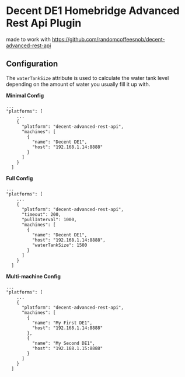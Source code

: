 # Decent DE1 Homebridge Advanced Rest Api Plugin

made to work with https://github.com/randomcoffeesnob/decent-advanced-rest-api


## Configuration

The `waterTankSize` attribute is used to calculate the water tank level depending on the amount of water you usually fill it up with.

**Minimal Config**
```
...
"platforms": [
    ...
    {
      "platform": "decent-advanced-rest-api",
      "machines": [
        {
          "name": "Decent DE1",
          "host": "192.168.1.14:8888"
        }
      ]
    }
  ]
```

**Full Config**

```
...
"platforms": [
    ...
    {
      "platform": "decent-advanced-rest-api",
      "timeout": 200,
      "pullInterval": 1000,
      "machines": [
        {
          "name": "Decent DE1",
          "host": "192.168.1.14:8888",
          "waterTankSize": 1500
        }
      ]
    }
  ]

```
**Multi-machine Config**
```
...
"platforms": [
    ...
    {
      "platform": "decent-advanced-rest-api",
      "machines": [
        {
          "name": "My First DE1",
          "host": "192.168.1.14:8888"
        },
        {
          "name": "My Second DE1",
          "host": "192.168.1.15:8888"
        }
      ]
    }
  ]
```